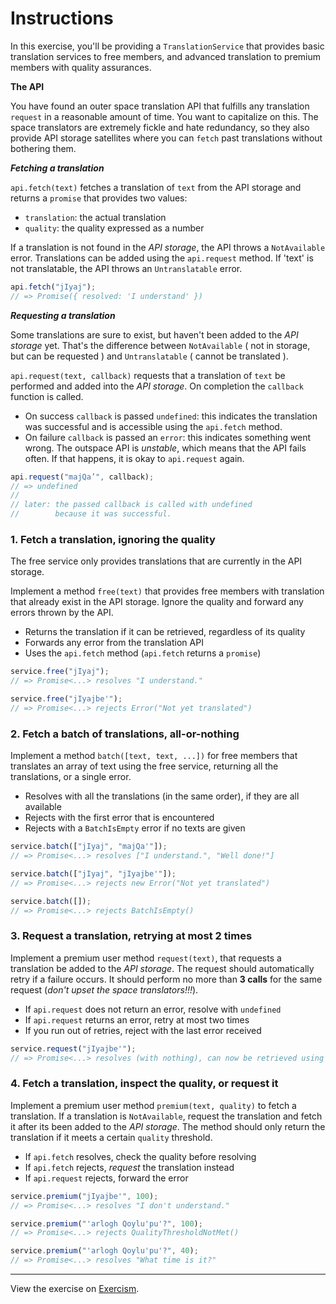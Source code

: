 # Instructions

In this exercise, you'll be providing a `TranslationService` that provides basic translation services to free members, and advanced translation to premium members with quality assurances.

**The API**

You have found an outer space translation API that fulfills any translation `request` in a reasonable amount of time. You want to capitalize on this. The space translators are extremely fickle and hate redundancy, so they also provide API storage satellites where you can `fetch` past translations without bothering them.

**_Fetching a translation_**

`api.fetch(text)` fetches a translation of `text` from the API storage and returns a `promise` that provides two values:

- `translation`: the actual translation
- `quality`: the quality expressed as a number

If a translation is not found in the _API storage_, the API throws a `NotAvailable` error. Translations can be added using the `api.request` method. If 'text' is not translatable, the API throws an `Untranslatable` error.

```js
api.fetch("jIyaj");
// => Promise({ resolved: 'I understand' })
```

**_Requesting a translation_**

Some translations are sure to exist, but haven't been added to the _API storage_ yet. That's the difference between `NotAvailable` ( not in storage, but can be requested ) and `Untranslatable` ( cannot be translated ).

`api.request(text, callback)` requests that a translation of `text` be performed and added into the _API storage_. On completion the `callback` function is called.

- On success `callback` is passed `undefined`: this indicates the translation was successful and is accessible using the `api.fetch` method.
- On failure `callback` is passed an `error`: this indicates something went wrong. The outspace API is _unstable_, which means that the API fails often. If that happens, it is okay to `api.request` again.

```js
api.request("majQa’", callback);
// => undefined
//
// later: the passed callback is called with undefined
//        because it was successful.
```

### 1. Fetch a translation, ignoring the quality

The free service only provides translations that are currently in the API storage.

Implement a method `free(text)` that provides free members with translation that already exist in the API storage. Ignore the quality and forward any errors thrown by the API.

- Returns the translation if it can be retrieved, regardless of its quality
- Forwards any error from the translation API
- Uses the `api.fetch` method (`api.fetch` returns a `promise`)

```js
service.free("jIyaj");
// => Promise<...> resolves "I understand."

service.free("jIyajbe'");
// => Promise<...> rejects Error("Not yet translated")
```

### 2. Fetch a batch of translations, all-or-nothing

Implement a method `batch([text, text, ...])` for free members that translates an array of text using the free service, returning all the translations, or a single error.

- Resolves with all the translations (in the same order), if they are all available
- Rejects with the first error that is encountered
- Rejects with a `BatchIsEmpty` error if no texts are given

```js
service.batch(["jIyaj", "majQa'"]);
// => Promise<...> resolves ["I understand.", "Well done!"]

service.batch(["jIyaj", "jIyajbe'"]);
// => Promise<...> rejects new Error("Not yet translated")

service.batch([]);
// => Promise<...> rejects BatchIsEmpty()
```

### 3. Request a translation, retrying at most 2 times

Implement a premium user method `request(text)`, that requests a translation be added to the _API storage_. The request should automatically retry if a failure occurs.
It should perform no more than **3 calls** for the same request (_don't upset the space translators!!!_).

- If `api.request` does not return an error, resolve with `undefined`
- If `api.request` returns an error, retry at most two times
- If you run out of retries, reject with the last error received

```js
service.request("jIyajbe'");
// => Promise<...> resolves (with nothing), can now be retrieved using the fetch API
```

### 4. Fetch a translation, inspect the quality, or request it

Implement a premium user method `premium(text, quality)` to fetch a translation. If a translation is `NotAvailable`, request the translation and fetch it after its been added to the _API storage_. The method should only return the translation if it meets a certain `quality` threshold.

- If `api.fetch` resolves, check the quality before resolving
- If `api.fetch` rejects, _request_ the translation instead
- If `api.request` rejects, forward the error

```js
service.premium("jIyajbe'", 100);
// => Promise<...> resolves "I don't understand."

service.premium("'arlogh Qoylu'pu'?", 100);
// => Promise<...> rejects QualityThresholdNotMet()

service.premium("'arlogh Qoylu'pu'?", 40);
// => Promise<...> resolves "What time is it?"
```

---

View the exercise on [Exercism](https://exercism.org/tracks/javascript/exercises/translation-service).
